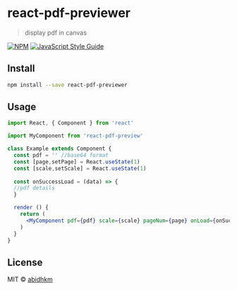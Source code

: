 # react-pdf-previewer

> display pdf in canvas

[![NPM](https://img.shields.io/npm/v/react-pdf-preview.svg)](https://www.npmjs.com/package/react-pdf-preview) [![JavaScript Style Guide](https://img.shields.io/badge/code_style-standard-brightgreen.svg)](https://standardjs.com)

## Install

```bash
npm install --save react-pdf-previewer
```

## Usage

```jsx
import React, { Component } from 'react'

import MyComponent from 'react-pdf-preview'

class Example extends Component {
  const pdf = '' //base64 format
  const [page,setPage] = React.useState(1)
  const [scale,setScale] = React.useState(1)
  
  const onSuccessLoad = (data) => {
  //pdf details
  }

  render () {
    return (
      <MyComponent pdf={pdf} scale={scale} pageNum={page} onLoad={onSuccessLoad} />
    )
  }
}
```

## License

MIT © [abidhkm](https://github.com/abidhkm)
